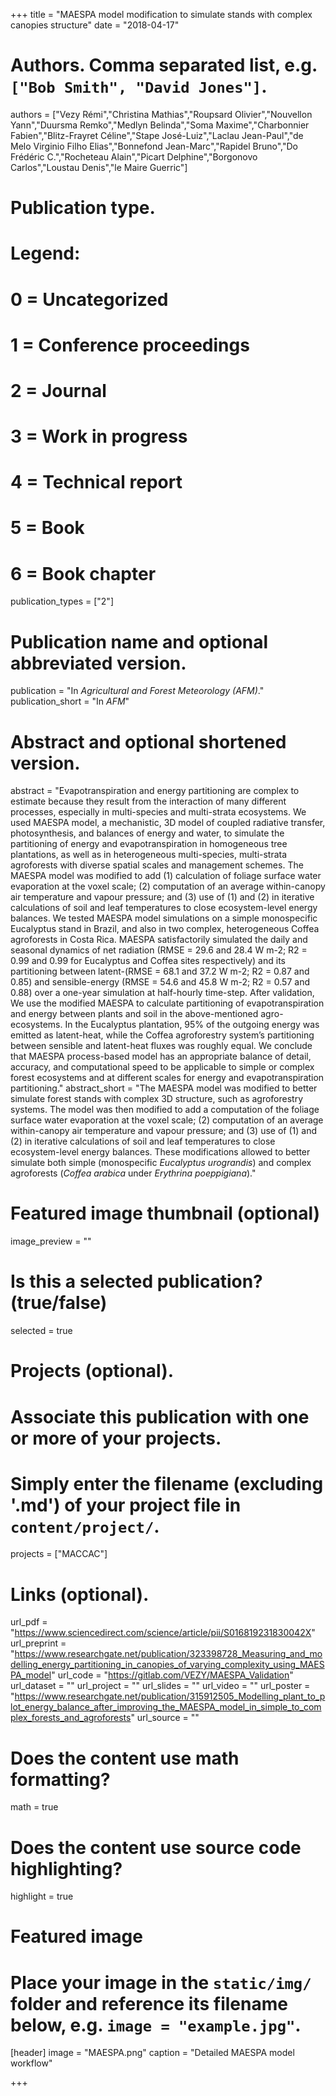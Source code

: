 +++
title = "MAESPA model modification to simulate stands with complex canopies structure"
date = "2018-04-17"

# Authors. Comma separated list, e.g. `["Bob Smith", "David Jones"]`.
authors = ["Vezy Rémi","Christina Mathias","Roupsard Olivier","Nouvellon Yann","Duursma Remko","Medlyn Belinda","Soma Maxime","Charbonnier Fabien","Blitz-Frayret Céline","Stape José-Luiz","Laclau Jean-Paul","de Melo Virginio Filho Elias","Bonnefond Jean-Marc","Rapidel Bruno","Do Frédéric C.","Rocheteau Alain","Picart Delphine","Borgonovo Carlos","Loustau Denis","le Maire Guerric"]

# Publication type.
# Legend:
# 0 = Uncategorized
# 1 = Conference proceedings
# 2 = Journal
# 3 = Work in progress
# 4 = Technical report
# 5 = Book
# 6 = Book chapter
publication_types = ["2"]

# Publication name and optional abbreviated version.
publication = "In *Agricultural and Forest Meteorology (AFM)*."
publication_short = "In *AFM*"

# Abstract and optional shortened version.
abstract = "Evapotranspiration and energy partitioning are complex to estimate because they result from the interaction of many different processes, especially in multi-species and multi-strata ecosystems. We used MAESPA model, a mechanistic, 3D model of coupled radiative transfer, photosynthesis, and balances of energy and water, to simulate the partitioning of energy and evapotranspiration in homogeneous tree plantations, as well as in heterogeneous multi-species, multi-strata agroforests with diverse spatial scales and management schemes. The MAESPA model was modified to add (1) calculation of foliage surface water evaporation at the voxel scale; (2) computation of an average within-canopy air temperature and vapour pressure; and (3) use of (1) and (2) in iterative calculations of soil and leaf temperatures to close ecosystem-level energy balances. We tested MAESPA model simulations on a simple monospecific Eucalyptus stand in Brazil, and also in two complex, heterogeneous Coffea agroforests in Costa Rica. MAESPA satisfactorily simulated the daily and seasonal dynamics of net radiation (RMSE = 29.6 and 28.4 W m-2; R2 = 0.99 and 0.99 for Eucalyptus and Coffea sites respectively) and its partitioning between latent-(RMSE = 68.1 and 37.2 W m-2; R2 = 0.87 and 0.85) and sensible-energy (RMSE = 54.6 and 45.8 W m-2; R2 = 0.57 and 0.88) over a one-year simulation at half-hourly time-step. After validation, We use the modified MAESPA to calculate partitioning of evapotranspiration and energy between plants and soil in the above-mentioned agro-ecosystems. In the Eucalyptus plantation, 95% of the outgoing energy was emitted as latent-heat, while the Coffea agroforestry system’s partitioning between sensible and latent-heat fluxes was roughly equal. We conclude that MAESPA process-based model has an appropriate balance of detail, accuracy, and computational speed to be applicable to simple or complex forest ecosystems and at different scales for energy and evapotranspiration partitioning."
abstract_short = "The MAESPA model was modified to better simulate forest stands with complex 3D structure, such as agroforestry systems. The model was then modified to add a computation of the foliage surface water evaporation at the voxel scale; (2) computation of an average within-canopy air temperature and vapour pressure; and (3) use of (1) and (2) in iterative calculations of soil and leaf temperatures to close ecosystem-level energy balances. These modifications allowed to better simulate both simple (monospecific *Eucalyptus urograndis*) and complex agroforests (*Coffea arabica* under *Erythrina poeppigiana*)."

# Featured image thumbnail (optional)
image_preview = ""

# Is this a selected publication? (true/false)
selected = true

# Projects (optional).
#   Associate this publication with one or more of your projects.
#   Simply enter the filename (excluding '.md') of your project file in `content/project/`.
projects = ["MACCAC"]

# Links (optional).
url_pdf = "https://www.sciencedirect.com/science/article/pii/S016819231830042X"
url_preprint = "https://www.researchgate.net/publication/323398728_Measuring_and_modelling_energy_partitioning_in_canopies_of_varying_complexity_using_MAESPA_model"
url_code = "https://gitlab.com/VEZY/MAESPA_Validation"
url_dataset = ""
url_project = ""
url_slides = ""
url_video = ""
url_poster = "https://www.researchgate.net/publication/315912505_Modelling_plant_to_plot_energy_balance_after_improving_the_MAESPA_model_in_simple_to_complex_forests_and_agroforests"
url_source = ""

# Does the content use math formatting?
math = true

# Does the content use source code highlighting?
highlight = true

# Featured image
# Place your image in the `static/img/` folder and reference its filename below, e.g. `image = "example.jpg"`.
[header]
image = "MAESPA.png"
caption = "Detailed MAESPA model workflow"

+++
